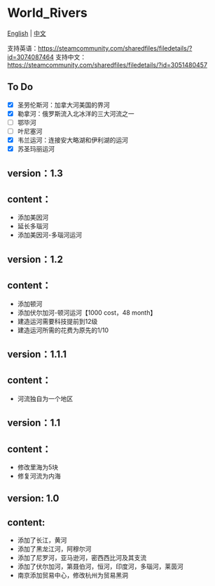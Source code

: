 # World_Rivers

[English](./README_EN.md) | [中文](./README.md)

支持英语：https://steamcommunity.com/sharedfiles/filedetails/?id=3074087464
支持中文：https://steamcommunity.com/sharedfiles/filedetails/?id=3051480457
## To Do
- [x] 圣劳伦斯河：加拿大河美国的界河
- [x] 勒拿河：俄罗斯流入北冰洋的三大河流之一
- [ ] 鄂毕河
- [ ] 叶尼塞河
- [x] 韦兰运河：连接安大略湖和伊利湖的运河
- [x] 苏圣玛丽运河

## version：1.3
## content：
- 添加美因河
- 延长多瑙河
- 添加美因河-多瑙河运河

## version：1.2
## content：
- 添加顿河
- 添加伏尔加河-顿河运河【1000 cost，48 month】
- 建造运河需要科技提前到12级
- 建造运河所需的花费为原先的1/10

## version：1.1.1
## content：
- 河流独自为一个地区


## version：1.1
## content：
- 修改里海为5块
- 修复河流为内海

## version: 1.0
## content:
- 添加了长江，黄河
- 添加了黑龙江河，阿穆尔河
- 添加了尼罗河，亚马逊河，密西西比河及其支流
- 添加了伏尔加河，第聂伯河，恒河，印度河，多瑙河，莱茵河
- 南京添加贸易中心，修改杭州为贸易黑洞
